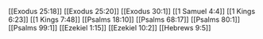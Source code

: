 [[Exodus 25:18]]
[[Exodus 25:20]]
[[Exodus 30:1]]
[[1 Samuel 4:4]]
[[1 Kings 6:23]]
[[1 Kings 7:48]]
[[Psalms 18:10]]
[[Psalms 68:17]]
[[Psalms 80:1]]
[[Psalms 99:1]]
[[Ezekiel 1:15]]
[[Ezekiel 10:2]]
[[Hebrews 9:5]]

